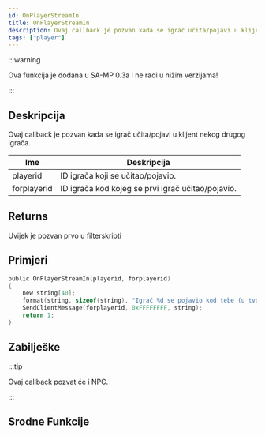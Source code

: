 ```yaml
---
id: OnPlayerStreamIn
title: OnPlayerStreamIn
description: Ovaj callback je pozvan kada se igrač učita/pojavi u klijent nekog drugog igrača.
tags: ["player"]
---
```


:::warning

Ova funkcija je dodana u SA-MP 0.3a i ne radi u nižim verzijama!

:::

## Deskripcija

Ovaj callback je pozvan kada se igrač učita/pojavi u klijent nekog drugog igrača.

| Ime         | Deskripcija                                       |
| ----------- | ------------------------------------------------- |
| playerid    | ID igrača koji se učitao/pojavio.                 |
| forplayerid | ID igrača kod kojeg se prvi igrač učitao/pojavio. |

## Returns

Uvijek je pozvan prvo u filterskripti

## Primjeri

```c
public OnPlayerStreamIn(playerid, forplayerid)
{
    new string[40];
    format(string, sizeof(string), "Igrač %d se pojavio kod tebe (u tvom klijentu).", playerid);
    SendClientMessage(forplayerid, 0xFFFFFFFF, string);
    return 1;
}
```

## Zabilješke

:::tip

Ovaj callback pozvat će i NPC.

:::

## Srodne Funkcije
